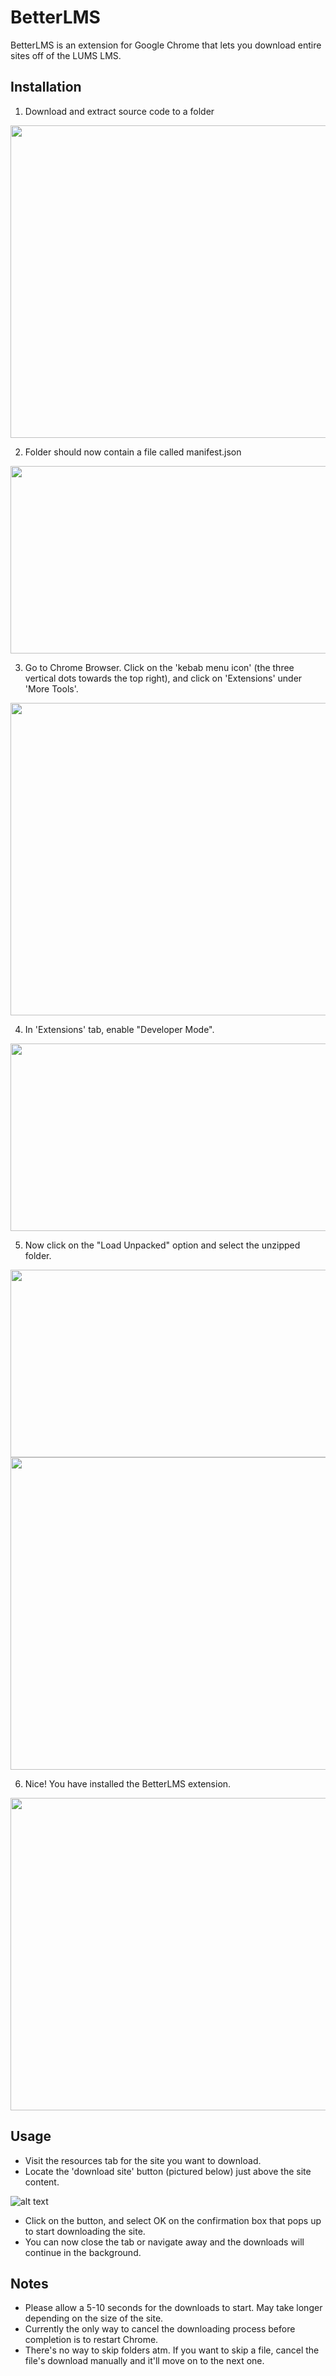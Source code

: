 # BetterLMS

BetterLMS is an extension for Google Chrome that lets you download entire sites off of the LUMS LMS.

## Installation
1. Download and extract source code to a folder

<img src="https://i.imgur.com/m59UWyE.jpeg" width="1000" height="500" />

2. Folder should now contain a file called manifest.json

<img src="https://i.imgur.com/QYCE1SM.jpg" width="1000" height="300" />

3. Go to Chrome Browser. Click on the 'kebab menu icon' (the three vertical dots towards the top right), and click on 'Extensions' under 'More Tools'.

<img src="https://i.imgur.com/wE3FWR5.jpg" width="1000" height="500" />

4. In 'Extensions' tab, enable "Developer Mode".

<img src="https://i.imgur.com/1O5YhON.jpg" width="1000" height="300" />

5. Now click on the "Load Unpacked" option and select the unzipped folder.

<img src="https://i.imgur.com/FOQmdA1.jpg" width="1000" height="300" />

<img src="https://i.imgur.com/QY1c82X.jpg" width="1000" height="500" />

6. Nice! You have installed the BetterLMS extension. 

<img src="https://i.imgur.com/DwDMzZ5.jpg" width="1000" height="500" />



## Usage
* Visit the resources tab for the site you want to download.
* Locate the 'download site' button (pictured below) just above the site content.

![alt text](https://i.imgur.com/08OEx46.png)

* Click on the button, and select OK on the confirmation box that pops up to start downloading the site.
* You can now close the tab or navigate away and the downloads will continue in the background.

## Notes
* Please allow a 5-10 seconds for the downloads to start. May take longer depending on the size of the site.
* Currently the only way to cancel the downloading process before completion is to restart Chrome.
* There's no way to skip folders atm. If you want to skip a file, cancel the file's download manually and it'll move on to the next one.
